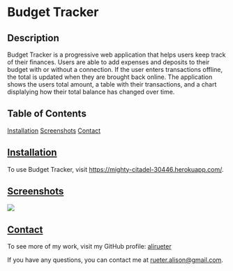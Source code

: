 
# Budget Tracker

## Description
Budget Tracker is a progressive web application that helps users keep track of their finances. Users are able to add expenses and deposits to their budget with or without a connection. If the user enters transactions offline, the total is updated when they are brought back online. The application shows the users total amount, a table with their transactions, and a chart displalying how their total balance has changed over time. 

## Table of Contents
[Installation](#Installation)
[Screenshots](#Screenshots)
[Contact](#Contact)

## [Installation](#Installation)
To use Budget Tracker, visit https://mighty-citadel-30446.herokuapp.com/.

## [Screenshots](#Screenshots)
![](/images/btracker.png)

## [Contact](#Contact)
To see more of my work, visit my GitHub profile: [alirueter](https://github.com/alirueter)

If you have any questions, you can contact me at rueter.alison@gmail.com.
    
